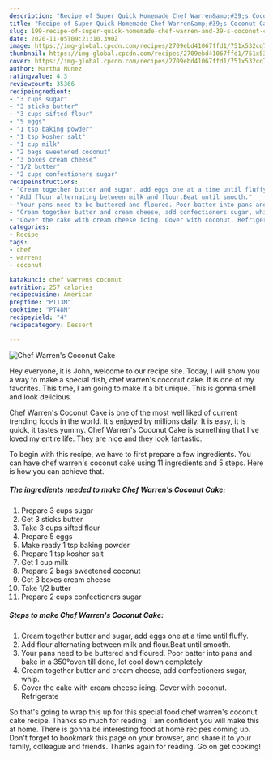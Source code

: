 ```yaml
---
description: "Recipe of Super Quick Homemade Chef Warren&amp;#39;s Coconut Cake"
title: "Recipe of Super Quick Homemade Chef Warren&amp;#39;s Coconut Cake"
slug: 199-recipe-of-super-quick-homemade-chef-warren-and-39-s-coconut-cake
date: 2020-11-05T09:21:10.390Z
image: https://img-global.cpcdn.com/recipes/2709ebd41067ffd1/751x532cq70/chef-warrens-coconut-cake-recipe-main-photo.jpg
thumbnail: https://img-global.cpcdn.com/recipes/2709ebd41067ffd1/751x532cq70/chef-warrens-coconut-cake-recipe-main-photo.jpg
cover: https://img-global.cpcdn.com/recipes/2709ebd41067ffd1/751x532cq70/chef-warrens-coconut-cake-recipe-main-photo.jpg
author: Martha Nunez
ratingvalue: 4.3
reviewcount: 35366
recipeingredient:
- "3 cups sugar"
- "3 sticks butter"
- "3 cups sifted flour"
- "5 eggs"
- "1 tsp baking powder"
- "1 tsp kosher salt"
- "1 cup milk"
- "2 bags sweetened coconut"
- "3 boxes cream cheese"
- "1/2 butter"
- "2 cups confectioners sugar"
recipeinstructions:
- "Cream together butter and sugar, add eggs one at a time until fluffy."
- "Add flour alternating between milk and flour.Beat until smooth."
- "Your pans need to be buttered and floured. Poor batter into pans and bake in a 350°oven till done, let cool down completely"
- "Cream together butter and cream cheese, add confectioners sugar, whip."
- "Cover the cake with cream cheese icing. Cover with coconut. Refrigerate"
categories:
- Recipe
tags:
- chef
- warrens
- coconut

katakunci: chef warrens coconut 
nutrition: 257 calories
recipecuisine: American
preptime: "PT13M"
cooktime: "PT48M"
recipeyield: "4"
recipecategory: Dessert

---
```



![Chef Warren&#39;s Coconut Cake](https://img-global.cpcdn.com/recipes/2709ebd41067ffd1/751x532cq70/chef-warrens-coconut-cake-recipe-main-photo.jpg)

Hey everyone, it is John, welcome to our recipe site. Today, I will show you a way to make a special dish, chef warren&#39;s coconut cake. It is one of my favorites. This time, I am going to make it a bit unique. This is gonna smell and look delicious.

Chef Warren&#39;s Coconut Cake is one of the most well liked of current trending foods in the world. It's enjoyed by millions daily. It is easy, it is quick, it tastes yummy. Chef Warren&#39;s Coconut Cake is something that I've loved my entire life. They are nice and they look fantastic.




To begin with this recipe, we have to first prepare a few ingredients. You can have chef warren&#39;s coconut cake using 11 ingredients and 5 steps. Here is how you can achieve that.

<!--inarticleads1-->

##### The ingredients needed to make Chef Warren&#39;s Coconut Cake:

1. Prepare 3 cups sugar
1. Get 3 sticks butter
1. Take 3 cups sifted flour
1. Prepare 5 eggs
1. Make ready 1 tsp baking powder
1. Prepare 1 tsp kosher salt
1. Get 1 cup milk
1. Prepare 2 bags sweetened coconut
1. Get 3 boxes cream cheese
1. Take 1/2 butter
1. Prepare 2 cups confectioners sugar




<!--inarticleads2-->

##### Steps to make Chef Warren&#39;s Coconut Cake:

1. Cream together butter and sugar, add eggs one at a time until fluffy.
1. Add flour alternating between milk and flour.Beat until smooth.
1. Your pans need to be buttered and floured. Poor batter into pans and bake in a 350°oven till done, let cool down completely
1. Cream together butter and cream cheese, add confectioners sugar, whip.
1. Cover the cake with cream cheese icing. Cover with coconut. Refrigerate




So that's going to wrap this up for this special food chef warren&#39;s coconut cake recipe. Thanks so much for reading. I am confident you will make this at home. There is gonna be interesting food at home recipes coming up. Don't forget to bookmark this page on your browser, and share it to your family, colleague and friends. Thanks again for reading. Go on get cooking!
